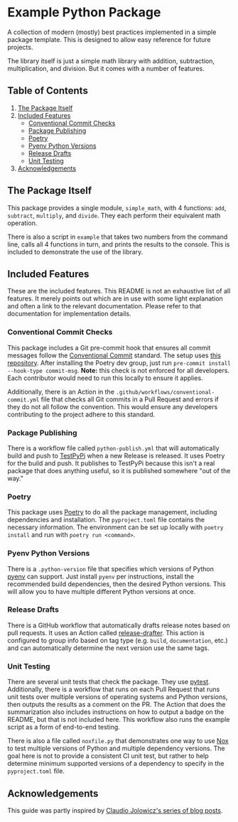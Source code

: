 # Example Python Package #

A collection of modern (mostly) best practices implemented in a simple package template. This is designed to allow easy
reference for future projects.

The library itself is just a simple math library with addition, subtraction, multiplication, and division. But it comes
with a number of features.

## Table of Contents ##

1. [The Package Itself](#the-package-itself)
2. [Included Features](#included-features)
    - [Conventional Commit Checks](#conventional-commit-checks)
    - [Package Publishing](#package-publishing)
    - [Poetry](#poetry)
    - [Pyenv Python Versions](#pyenv-python-versions)
    - [Release Drafts](#release-drafts)
    - [Unit Testing](#unit-testing)
3. [Acknowledgements](#acknowledgements)

## The Package Itself ##

This package provides a single module, `simple_math`, with 4 functions: `add`, `subtract`, `multiply`, and `divide`.
They each perform their equivalent math operation.

There is also a script in `example` that takes two numbers from the command line, calls all 4 functions in turn, and
prints the results to the console. This is included to demonstrate the use of the library.

## Included Features ##

These are the included features. This README is not an exhaustive list of all features. It merely points out which are
in use with some light explanation and often a link to the relevant documentation. Please refer to that documentation
for implementation details.

### Conventional Commit Checks ###

This package includes a Git pre-commit hook that ensures all commit messages follow the
[Conventional Commit](https://www.conventionalcommits.org/en/v1.0.0/) standard. The setup uses
[this repository](https://github.com/compilerla/conventional-pre-commit). After installing the Poetry dev group, just
run `pre-commit install --hook-type commit-msg`. **Note:** this check is not enforced for all developers. Each
contributor would need to run this locally to ensure it applies.

Additionally, there is an Action in the `.github/workflows/conventional-commit.yml` file that checks all Git commits in
a Pull Request and errors if they do not all follow the convention. This would ensure any developers contributing to the
project adhere to this standard.

### Package Publishing ###

There is a workflow file called `python-publish.yml` that will automatically build and push to
[TestPyPi](https://test.pypi.org/) when a new Release is released. It uses Poetry for the build and push. It publishes
to TestPyPi because this isn't a real package that does anything useful, so it is published somewhere "out of the way."

### Poetry ###

This package uses [Poetry](https://python-poetry.org/) to do all the package management, including dependencies and
installation. The `pyproject.toml` file contains the necessary information. The environment can be set up locally with
`poetry install` and run with `poetry run <command>`.

### Pyenv Python Versions ###

There is a `.python-version` file that specifies which versions of Python [pyenv](https://github.com/pyenv/pyenv) can
support. Just install `pyenv` per instructions, install the recommended build dependencies, then the desired Python
versions. This will allow you to have multiple different Python versions at once.

### Release Drafts ###

There is a GitHub workflow that automatically drafts release notes based on pull requests. It uses an Action called
[release-drafter](https://github.com/release-drafter/release-drafter). This action is configured to group info based on
tag type (e.g. `build`, `documentation`, etc.) and can automatically determine the next version use the same tags.

### Unit Testing ###

There are several unit tests that check the package. They use [pytest](https://docs.pytest.org/en/8.2.x/index.html).
Additionally, there is a workflow that runs on each Pull Request that runs unit tests over multiple versions of
operating systems and Python versions, then outputs the results as a comment on the PR. The Action that does the
summarization also includes instructions on how to output a badge on the README, but that is not included here. This
workflow also runs the example script as a form of end-to-end testing.

There is also a file called `noxfile.py` that demonstrates one way to use
[Nox](https://nox.thea.codes/en/stable/index.html) to test multiple versions of Python and multiple dependency versions.
The goal here is not to provide a consistent CI unit test, but rather to help determine minimum supported versions of a
dependency to specify in the `pyproject.toml` file.

## Acknowledgements ##

This guide was partly inspired by
[Claudio Jolowicz's series of blog posts](https://cjolowicz.github.io/posts/hypermodern-python-01-setup/).
